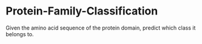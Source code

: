 # Protein-Family-Classification
Given the amino acid sequence of the protein domain, predict which class it belongs to.
